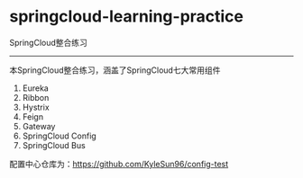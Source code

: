 # springcloud-learning-practice

SpringCloud整合练习

***

本SpringCloud整合练习，涵盖了SpringCloud七大常用组件

1. Eureka
2. Ribbon
3. Hystrix
4. Feign
5. Gateway
6. SpringCloud Config
7. SpringCloud Bus


配置中心仓库为：https://github.com/KyleSun96/config-test